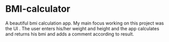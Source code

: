 # BMI-calculator
 A beautiful bmi calculation app.
 My main focus working on this project was  the UI .
 The user enters his/her weight and height and the app calculates and returns his bmi and adds a comment according to result.
